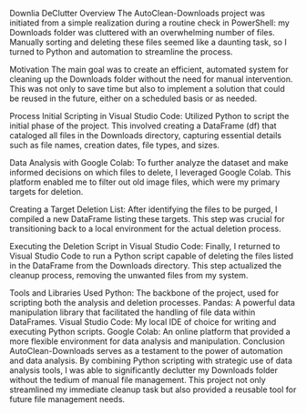 Downlia DeClutter
Overview
The AutoClean-Downloads project was initiated from a simple realization during a routine check in PowerShell: my Downloads folder was cluttered with an overwhelming number of files. Manually sorting and deleting these files seemed like a daunting task, so I turned to Python and automation to streamline the process.

Motivation
The main goal was to create an efficient, automated system for cleaning up the Downloads folder without the need for manual intervention. This was not only to save time but also to implement a solution that could be reused in the future, either on a scheduled basis or as needed.

Process
Initial Scripting in Visual Studio Code: Utilized Python to script the initial phase of the project. This involved creating a DataFrame (df) that cataloged all files in the Downloads directory, capturing essential details such as file names, creation dates, file types, and sizes.

Data Analysis with Google Colab: To further analyze the dataset and make informed decisions on which files to delete, I leveraged Google Colab. This platform enabled me to filter out old image files, which were my primary targets for deletion.

Creating a Target Deletion List: After identifying the files to be purged, I compiled a new DataFrame listing these targets. This step was crucial for transitioning back to a local environment for the actual deletion process.

Executing the Deletion Script in Visual Studio Code: Finally, I returned to Visual Studio Code to run a Python script capable of deleting the files listed in the DataFrame from the Downloads directory. This step actualized the cleanup process, removing the unwanted files from my system.

Tools and Libraries Used
Python: The backbone of the project, used for scripting both the analysis and deletion processes.
Pandas: A powerful data manipulation library that facilitated the handling of file data within DataFrames.
Visual Studio Code: My local IDE of choice for writing and executing Python scripts.
Google Colab: An online platform that provided a more flexible environment for data analysis and manipulation.
Conclusion
AutoClean-Downloads serves as a testament to the power of automation and data analysis. By combining Python scripting with strategic use of data analysis tools, I was able to significantly declutter my Downloads folder without the tedium of manual file management. This project not only streamlined my immediate cleanup task but also provided a reusable tool for future file management needs.

